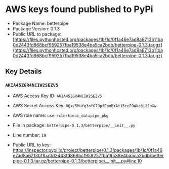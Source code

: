 # AWS keys found published to PyPi

* Package Name: betterpipe
* Package Version: 0.1.3
* Public URL to package: [https://files.pythonhosted.org/packages/1b/1c/0f1a46e7ad8a6713b11ba0d2443fd868bcf959257fba19538e4ba5ca2bdb/betterpipe-0.1.3.tar.gz](https://files.pythonhosted.org/packages/1b/1c/0f1a46e7ad8a6713b11ba0d2443fd868bcf959257fba19538e4ba5ca2bdb/betterpipe-0.1.3.tar.gz)

## Key Details

### `AKIA45ZGR4NCIW2SEZV5`

* AWS Access Key ID: `AKIA45ZGR4NCIW2SEZV5`
* AWS Secret Access Key: `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` 
* AWS role name: `user/clerkieai_datapipe_pkg`
* File in package: `betterpipe-0.1.3/betterpipe/__init__.py`
* Line number: `10`

* Public URL to key: https://inspector.pypi.io/project/betterpipe/0.1.3/packages/1b/1c/0f1a46e7ad8a6713b11ba0d2443fd868bcf959257fba19538e4ba5ca2bdb/betterpipe-0.1.3.tar.gz/betterpipe-0.1.3/betterpipe/__init__.py#line.10


